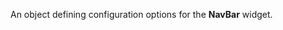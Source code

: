 <!--**
/*-------------------------------------------
    Auto-generated file. Do not modify.
-------------------------------------------

**-->

<!--shortDescription-->
An object defining configuration options for the **NavBar** widget.
<!--/shortDescription-->

<!--fullDescription-->

<!--/fullDescription-->